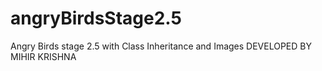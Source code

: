 # angryBirdsStage2.5
Angry Birds stage 2.5 with Class Inheritance and Images
DEVELOPED BY MIHIR KRISHNA
